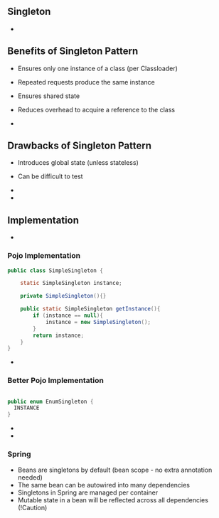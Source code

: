 ## Singleton

-
## Benefits of Singleton Pattern

- Ensures only one instance of a class (per Classloader)
- Repeated requests produce the same instance
- Ensures shared state
- Reduces overhead to acquire a reference to the class

-
## Drawbacks of Singleton Pattern

- Introduces global state (unless stateless)
- Can be difficult to test

-
-
## Implementation

-
### Pojo Implementation

```java
public class SimpleSingleton {

    static SimpleSingleton instance;

    private SimpleSingleton(){}

    public static SimpleSingleton getInstance(){
        if (instance == null){
            instance = new SimpleSingleton();
        }
        return instance;
    }
}
```

-
### Better Pojo Implementation

```Java

public enum EnumSingleton {
  INSTANCE
}

```

-
-
### Spring

- Beans are singletons by default (bean scope - no extra annotation needed)
- The same bean can be autowired into many dependencies
- Singletons in Spring are managed per container
- Mutable state in a bean will be reflected across all dependencies (!Caution)
